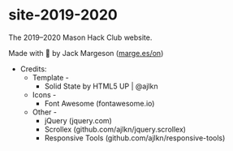 # site-2019-2020
The 2019–2020 Mason Hack Club website.

Made with 💖 by Jack Margeson ([marge.es/on](marg.es/on))

* Credits:
  * Template -
    * Solid State by HTML5 UP | @ajlkn
  * Icons -
	  * Font Awesome (fontawesome.io)
  * Other -
    * jQuery (jquery.com)
    * Scrollex (github.com/ajlkn/jquery.scrollex)
    * Responsive Tools (github.com/ajlkn/responsive-tools)
